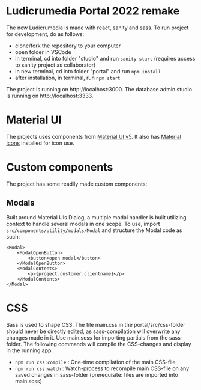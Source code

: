 # Ludicrumedia Portal 2022 remake
The new Ludicrumedia is made with react, sanity and sass. To run project for development, do as follows:
- clone/fork the repository to your computer
- open folder in VSCode
- in terminal, cd into folder "studio" and run `sanity start` (requires access to sanity project as collaborator)
- in new terminal, cd into folder "portal" and run `npm install`
- after installation, in terminal, run `npm start`

The project is running on http://localhost:3000. The database admin studio is running on http://localhost:3333.

# Material UI
The projects uses components from [Material UI v5](https://mui.com/getting-started/usage/). It also has [Material Icons](https://mui.com/components/material-icons/) installed for icon use.

# Custom components
The project has some readily made custom components:

## Modals
Built around Material UIs Dialog, a multiple modal handler is built utilizing context to handle several modals in one scope. To use, import `src/components/utility/modals/Modal` and structure the Modal code as such:
```
<Modal>
    <ModalOpenButton>
        <button>open modal</button>
    </ModalOpenButton>
    <ModalContents>
        <p>{project.customer.clientname}</p>
    </ModalContents>
</Modal>
```

# CSS
Sass is used to shape CSS. The file main.css in the portal/src/css-folder should never be directly edited, as sass-compilation will overwrite any changes made in it.
Use main.scss for importing partials from the sass-folder. The following commands will compile the CSS-changes and display in the running app:
- `npm run css:compile` : One-time compilation of the main CSS-file
- `npm run css:watch` : Watch-process to recompile main CSS-file on any saved changes in sass-folder (prerequisite: files are imported into main.scss)